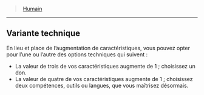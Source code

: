 ﻿> [Humain](hd_human.md)

---

## Variante technique

En lieu et place de l’augmentation de caractéristiques, vous pouvez opter pour l’une ou l’autre des options techniques qui suivent :

* La valeur de trois de vos caractéristiques augmente de 1 ; choisissez un don.
* La valeur de quatre de vos caractéristiques augmente de 1 ; choisissez deux compétences, outils ou langues, que vous maîtrisez désormais.

